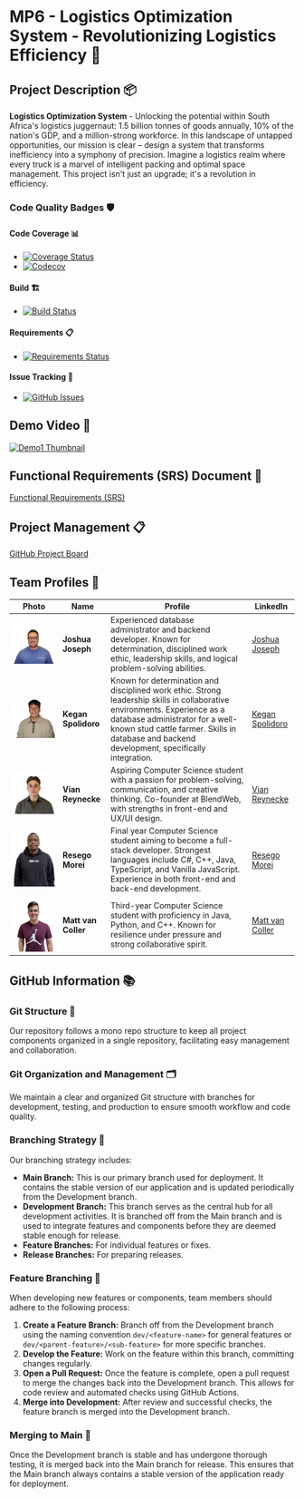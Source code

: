# MP6 - Logistics Optimization System - Revolutionizing Logistics Efficiency 🚛

## Project Description 📦

**Logistics Optimization System** - Unlocking the potential within South Africa's logistics juggernaut: 1.5 billion tonnes of goods annually, 10% of the nation's GDP, and a million-strong workforce. In this landscape of untapped opportunities, our mission is clear – design a system that transforms inefficiency into a symphony of precision. Imagine a logistics realm where every truck is a marvel of intelligent packing and optimal space management. This project isn't just an upgrade; it's a revolution in efficiency.

### Code Quality Badges 🛡️

#### Code Coverage 📊
- [![Coverage Status](https://coveralls.io/repos/github/COS301-SE-2024/Extended-Planning-Instrument-for-Unpredictable-Spaces-and-Environments/badge.svg?branch=main)](https://coveralls.io/github/COS301-SE-2024/Extended-Planning-Instrument-for-Unpredictable-Spaces-and-Environments?branch=main)
- [![Codecov](https://codecov.io/gh/COS301-SE-2024/Extended-Planning-Instrument-for-Unpredictable-Spaces-and-Environments/branch/main/graph/badge.svg)](https://codecov.io/gh/COS301-SE-2024/Extended-Planning-Instrument-for-Unpredictable-Spaces-and-Environments)

#### Build 🏗️
- [![Build Status](https://github.com/COS301-SE-2024/Extended-Planning-Instrument-for-Unpredictable-Spaces-and-Environments/actions/workflows/main.yml/badge.svg)](https://github.com/COS301-SE-2024/Extended-Planning-Instrument-for-Unpredictable-Spaces-and-Environments/actions)

#### Requirements 📋
- [![Requirements Status](https://requires.io/github/COS301-SE-2024/Extended-Planning-Instrument-for-Unpredictable-Spaces-and-Environments/requirements.svg?branch=main)](https://requires.io/github/COS301-SE-2024/Extended-Planning-Instrument-for-Unpredictable-Spaces-and-Environments/requirements/?branch=main)

#### Issue Tracking 🐛
- [![GitHub Issues](https://img.shields.io/github/issues/COS301-SE-2024/Extended-Planning-Instrument-for-Unpredictable-Spaces-and-Environments.svg)](https://github.com/COS301-SE-2024/Extended-Planning-Instrument-for-Unpredictable-Spaces-and-Environments/issues)

## Demo Video 🎥

[![Demo1 Thumbnail](https://img.youtube.com/vi/tY6WINjeh4o/0.jpg)](https://youtu.be/tY6WINjeh4o)

## Functional Requirements (SRS) Document 📄

[Functional Requirements (SRS)](https://github.com/COS301-SE-2024/Extended-Planning-Instrument-for-Unpredictable-Spaces-and-Environments/blob/2318fb0a157eebf2b4eaec26539ad3bbcb7649e6/Docs/Requirement%20Specification%20v1.pdf)

## Project Management 📋

[GitHub Project Board](https://github.com/orgs/COS301-SE-2024/projects/87)

## Team Profiles 👥

| Photo | Name | Profile | LinkedIn |
|-------|------|---------|----------|
| ![Joshua Joseph](Members/Josh.png) | **Joshua Joseph** | Experienced database administrator and backend developer. Known for determination, disciplined work ethic, leadership skills, and logical problem-solving abilities. | [Joshua Joseph](https://www.linkedin.com/in/joshua-joseph-78798a256/) |
| ![Kegan Spolidoro](Members/Kegan.png) | **Kegan Spolidoro** | Known for determination and disciplined work ethic. Strong leadership skills in collaborative environments. Experience as a database administrator for a well-known stud cattle farmer. Skills in database and backend development, specifically integration. | [Kegan Spolidoro](https://www.linkedin.com/in/kegan-spolidoro-6645052b9/?utm_source=share&utm_campaign=share_via&utm_content=profile&utm_medium=ios_app) |
| ![Vian Reynecke](Members/Vian.png) | **Vian Reynecke** | Aspiring Computer Science student with a passion for problem-solving, communication, and creative thinking. Co-founder at BlendWeb, with strengths in front-end and UX/UI design. | [Vian Reynecke](https://www.linkedin.com/in/vian-reynecke-a80604282/?utm_source=share&utm_campaign=share_via&utm_content=profile&utm_medium=ios_app) |
| ![Resego Morei](Members/Resego.png) | **Resego Morei** | Final year Computer Science student aiming to become a full-stack developer. Strongest languages include C#, C++, Java, TypeScript, and Vanilla JavaScript. Experience in both front-end and back-end development. | [Resego Morei](https://www.linkedin.com/in/resego-morei-436688168/) |
| ![Matt van Coller](Members/Matt.png) | **Matt van Coller** | Third-year Computer Science student with proficiency in Java, Python, and C++. Known for resilience under pressure and strong collaborative spirit. | [Matt van Coller](https://www.linkedin.com/in/matt-van-coller-5a9b6727a/?trk=contact-info) |

## GitHub Information 📚

### Git Structure 🌳
Our repository follows a mono repo structure to keep all project components organized in a single repository, facilitating easy management and collaboration.

### Git Organization and Management 🗂️
We maintain a clear and organized Git structure with branches for development, testing, and production to ensure smooth workflow and code quality.

### Branching Strategy 🔀
Our branching strategy includes:
- **Main Branch:** This is our primary branch used for deployment. It contains the stable version of our application and is updated periodically from the Development branch.
- **Development Branch:** This branch serves as the central hub for all development activities. It is branched off from the Main branch and is used to integrate features and components before they are deemed stable enough for release.
- **Feature Branches:** For individual features or fixes.
- **Release Branches:** For preparing releases.

### Feature Branching 🌿
When developing new features or components, team members should adhere to the following process:
1. **Create a Feature Branch:** Branch off from the Development branch using the naming convention `dev/<feature-name>` for general features or `dev/<parent-feature>/<sub-feature>` for more specific branches.
2. **Develop the Feature:** Work on the feature within this branch, committing changes regularly.
3. **Open a Pull Request:** Once the feature is complete, open a pull request to merge the changes back into the Development branch. This allows for code review and automated checks using GitHub Actions.
4. **Merge into Development:** After review and successful checks, the feature branch is merged into the Development branch.

### Merging to Main 🔗
Once the Development branch is stable and has undergone thorough testing, it is merged back into the Main branch for release. This ensures that the Main branch always contains a stable version of the application ready for deployment.

